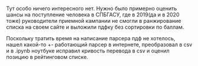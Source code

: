 Тут особо ничего интересного нет. Нужно было примерно оценить шансы на поступление человека в СПБГАСУ, где в 2019(да и в 2020 тоже) руководители приемной кампании не смогли в ранжирование списка на своем сайте и выложили пдфку без сортировки по баллам.

Поскольку тратить время на написание парсера пдф не хотелось, нашел какой-то +- работающий парсер в интернете, преобразовал в csv и в .ipynb ноутбуке исправил кривость перевода в csv и оценил позицию в рейтинговом списке.
